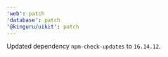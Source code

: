 ```yaml
---
'web': patch
'database': patch
'@kinguru/uikit': patch
---
```


Updated dependency `npm-check-updates` to `16.14.12`.
